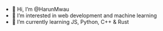 - 👋 Hi, I’m @HarunMwau
- 👀 I’m interested in web development and machine learning 
- 🌱 I’m currently learning JS, Python, C++ & Rust

<!---
HarunMwau/HarunMwau is a ✨ special ✨ repository because its `README.md` (this file) appears on your GitHub profile.
You can click the Preview link to take a look at your changes.
--->
